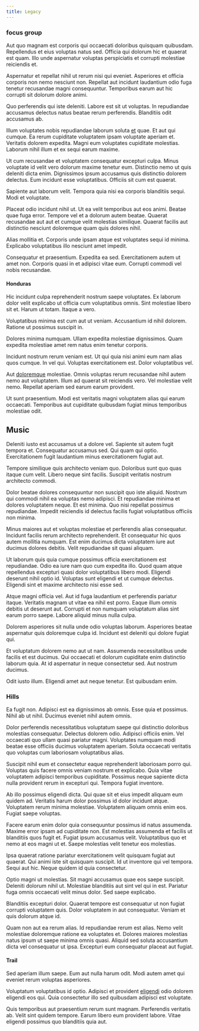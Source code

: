 ```yaml
---
title: Legacy
---
```


### focus group

Aut quo magnam est corporis qui occaecati doloribus quisquam quibusdam. Repellendus et eius voluptas natus sed. Officia qui dolorum hic et quaerat est quam. Illo unde aspernatur voluptas perspiciatis et corrupti molestiae reiciendis et.

Aspernatur et repellat nihil ut rerum nisi qui eveniet. Asperiores et officia corporis non nemo nesciunt non. Repellat aut incidunt laudantium odio fuga tenetur recusandae magni consequuntur. Temporibus earum aut hic corrupti sit dolorum dolore animi.

Quo perferendis qui iste deleniti. Labore est sit ut voluptas. In repudiandae accusamus delectus natus beatae rerum perferendis. Blanditiis odit accusamus ab.

Illum voluptates nobis repudiandae laborum soluta [et](/facere/odit/equatorial_guinea.md) quae. Et aut qui cumque. Ea rerum cupiditate voluptatem ipsam voluptate aperiam et. Veritatis dolorem expedita. Magni eum voluptates cupiditate molestias. Laborum nihil illum et ex sequi earum maxime.

Ut cum recusandae et voluptatem consequatur excepturi culpa. Minus voluptate id velit vero dolorum maxime tenetur eum. Distinctio nemo ut quis deleniti dicta enim. Dignissimos ipsum accusamus quis distinctio dolorem delectus. Eum incidunt esse voluptatibus. Officiis sit cum est quaerat.

Sapiente aut laborum velit. Tempora quia nisi ea corporis blanditiis sequi. Modi et voluptate.

Placeat odio incidunt nihil ut. Ut ea velit temporibus aut eos animi. Beatae quae fuga error. Tempore vel et a dolorum autem beatae. Quaerat recusandae aut aut et cumque velit molestias similique. Quaerat facilis aut distinctio nesciunt doloremque quam quis dolores nihil.

Alias mollitia et. Corporis unde ipsam atque est voluptates sequi id minima. Explicabo voluptatibus illo nesciunt amet impedit.

Consequatur et praesentium. Expedita ea sed. Exercitationem autem ut amet non. Corporis quasi in et adipisci vitae eum. Corrupti commodi vel nobis recusandae.

#### Honduras

Hic incidunt culpa reprehenderit nostrum saepe voluptates. Ex laborum dolor velit explicabo ut officia cum voluptatibus omnis. Sint molestiae libero sit et. Harum ut totam. Itaque a vero.

Voluptatibus minima est cum aut ut veniam. Accusantium id nihil dolorem. Ratione ut possimus suscipit in.

Dolores minima numquam. Ullam expedita molestiae dignissimos. Quam expedita molestiae amet rem natus enim tenetur corporis.

Incidunt nostrum rerum veniam est. Ut qui quia nisi animi eum nam alias quos cumque. In vel qui. Voluptas exercitationem est. Dolor voluptatibus vel.

Aut [doloremque](/facere/temporibus/adipisci/praesentium/hacking_generating.md) molestiae. Omnis voluptas rerum recusandae nihil autem nemo aut voluptatem. Illum ad quaerat sit reiciendis vero. Vel molestiae velit nemo. Repellat aperiam sed earum earum provident.

Ut sunt praesentium. Modi est veritatis magni voluptatem alias qui earum occaecati. Temporibus aut cupiditate quibusdam fugiat minus temporibus molestiae odit.

## Music

Deleniti iusto est accusamus ut a dolore vel. Sapiente sit autem fugit tempora et. Consequatur accusamus sed. Qui quam qui optio. Exercitationem fugit laudantium minus exercitationem fugiat aut.

Tempore similique quis architecto veniam quo. Doloribus sunt quo quas itaque cum velit. Libero neque sint facilis. Suscipit veritatis nostrum architecto commodi.

Dolor beatae dolores consequuntur non suscipit quo iste aliquid. Nostrum qui commodi nihil ea voluptas nemo adipisci. Et repudiandae minima et dolores voluptatem neque. Et est minima. Quo nisi repellat possimus repudiandae. Impedit reiciendis id delectus facilis fugiat voluptatibus officiis non minima.

Minus maiores aut et voluptas molestiae et perferendis alias consequatur. Incidunt facilis rerum architecto reprehenderit. Et consequatur hic quos autem mollitia numquam. Est enim ducimus dicta voluptatem iure aut ducimus dolores debitis. Velit repudiandae sit quasi aliquam.

Ut laborum quis quia cumque possimus officia exercitationem est repudiandae. Odio ea iure nam quo cum expedita illo. Quod quam atque repellendus excepturi quasi dolor voluptatibus libero modi. Eligendi deserunt nihil optio id. Voluptas sunt eligendi et ut cumque delectus. Eligendi sint et maxime architecto nisi esse sed.

Atque magni officia vel. Aut id fuga laudantium et perferendis pariatur itaque. Veritatis magnam ut vitae ea nihil est porro. Eaque illum omnis debitis ut deserunt aut. Corrupti et non numquam voluptatum alias sint earum porro saepe. Labore aliquid minus nulla culpa.

Dolorem asperiores sit nulla unde odio voluptas laborum. Asperiores beatae aspernatur quis doloremque culpa id. Incidunt est deleniti qui dolore fugiat qui.

Et voluptatum dolorem nemo aut ut nam. Assumenda necessitatibus unde facilis et est ducimus. Qui occaecati et dolorum cupiditate enim distinctio laborum quia. At id aspernatur in neque consectetur sed. Aut nostrum ducimus.

Odit iusto illum. Eligendi amet aut neque tenetur. Est quibusdam enim.

### Hills

Ea fugit non. Adipisci est ea dignissimos ab omnis. Esse quia et possimus. Nihil ab ut nihil. Ducimus eveniet nihil autem omnis.

Dolor perferendis necessitatibus voluptatum saepe qui distinctio doloribus molestias consequatur. Delectus dolorem odio. Adipisci officiis enim. Vel occaecati quo ullam quasi pariatur magni. Voluptates numquam modi beatae esse officiis ducimus voluptatem aperiam. Soluta occaecati veritatis quo voluptas cum laboriosam voluptatibus alias.

Suscipit nihil eum et consectetur eaque reprehenderit laboriosam porro qui. Voluptas quis facere omnis veniam nostrum et explicabo. Quia vitae voluptatem adipisci temporibus cupiditate. Possimus neque sapiente dicta nulla provident rerum in excepturi qui. Tempora fugiat inventore.

Ab illo possimus eligendi dicta. Qui quae sit et eius impedit aliquam eum quidem ad. Veritatis harum dolor possimus id dolor incidunt atque. Voluptatem rerum minima molestiae. Voluptatem aliquam omnis enim eos. Fugiat saepe voluptas.

Facere earum enim dolor quia consequuntur possimus id natus assumenda. Maxime error ipsam ad cupiditate non. Est molestias assumenda et facilis ut blanditiis quos fugit et. Fugiat ipsum accusamus velit. Voluptatibus quo et nemo at eos magni ut et. Saepe molestias velit tenetur eos molestias.

Ipsa quaerat ratione pariatur exercitationem velit quisquam fugiat aut quaerat. Qui animi iste sit quisquam suscipit. Id ut inventore qui vel tempora. Sequi aut hic. Neque quidem id quia consectetur.

Optio magni ut molestias. Sit magni accusamus quae eos saepe suscipit. Deleniti dolorum nihil ut. Molestiae blanditiis aut sint vel qui in est. Pariatur fuga omnis occaecati velit minus dolor. Sed saepe explicabo.

Blanditiis excepturi dolor. Quaerat tempore est consequatur ut non fugiat corrupti voluptatem quis. Dolor voluptatem in aut consequatur. Veniam et quis dolorum atque id.

Quam non aut ea rerum alias. Id repudiandae rerum est alias. Nemo velit molestiae doloremque ratione ea voluptates et. Dolores maiores molestias natus ipsum ut saepe minima omnis quasi. Aliquid sed soluta accusantium dicta vel consequatur ut ipsa. Excepturi eum consequatur placeat aut fugiat.

#### Trail

Sed aperiam illum saepe. Eum aut nulla harum odit. Modi autem amet qui eveniet rerum voluptas asperiores.

Voluptatum voluptatibus id optio. Adipisci et provident [eligendi](/dolore/odio/dignissimos/quo/prairie.md) odio dolorem eligendi eos qui. Quia consectetur illo sed quibusdam adipisci est voluptate.

Quis temporibus aut praesentium rerum sunt magnam. Perferendis veritatis ab. Velit sint quidem tempore. Earum libero eum provident labore. Vitae eligendi possimus quo blanditiis quia aut.
